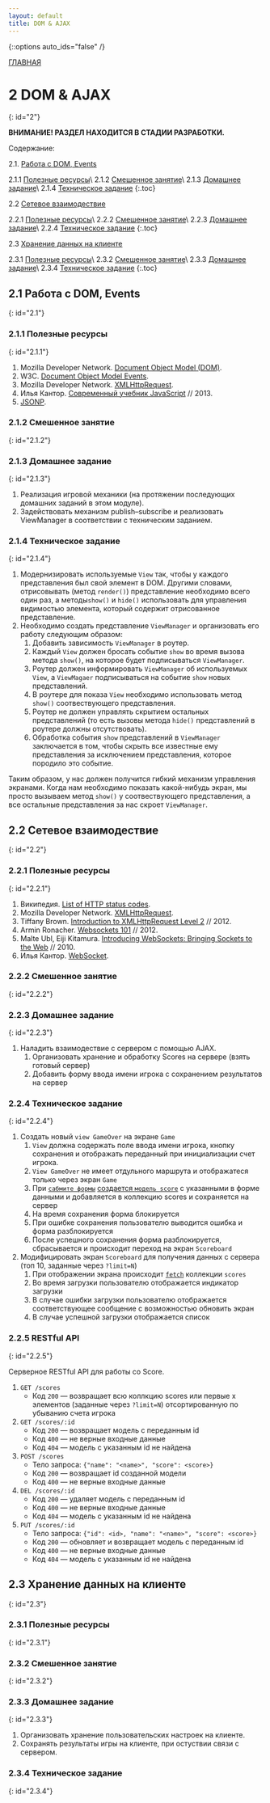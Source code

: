 ```yaml
---
layout: default
title: DOM & AJAX
---
```


{::options auto_ids="false" /}

[ГЛАВНАЯ](/)

# 2 DOM & AJAX
{: id="2"}

**ВНИМАНИЕ! РАЗДЕЛ НАХОДИТСЯ В СТАДИИ РАЗРАБОТКИ.**

Содержание:

2.1. [Работа с DOM, Events](#2.1)

2.1.1 [Полезные ресурсы](#2.1.1)\\
2.1.2 [Смешенное занятие](#2.1.2)\\
2.1.3 [Домашнее задание](#2.1.3)\\
2.1.4 [Техническое задание](#2.1.4)
{:.toc}

2.2 [Сетевое взаимодествие](#2.2)

2.2.1 [Полезные ресурсы](#2.2.1)\\
2.2.2 [Смешенное занятие](#2.2.2)\\
2.2.3 [Домашнее задание](#2.2.3)\\
2.2.4 [Техническое задание](#2.2.4)
{:.toc}

2.3 [Хранение данных на клиенте](#2.3)

2.3.1 [Полезные ресурсы](#2.3.1)\\
2.3.2 [Смешенное занятие](#2.3.2)\\
2.3.3 [Домашнее задание](#2.3.3)\\
2.3.4 [Техническое задание](#2.3.4)
{:.toc}

## 2.1 Работа с DOM, Events
{: id="2.1"}

### 2.1.1 Полезные ресурсы
{: id="2.1.1"}

1. Mozilla Developer Network. [Document Object Model (DOM)](https://developer.mozilla.org/en/docs/DOM).
2. W3C. [Document Object Model Events](http://www.w3.org/TR/DOM-Level-2-Events/events.html).
3. Mozilla Developer Network. [XMLHttpRequest](https://developer.mozilla.org/en-US/docs/Web/API/XMLHttpRequest).
4. Илья Кантор. [Современный учебник JavaScript](http://learn.javascript.ru) // 2013.
5. [JSONP](http://www.json-p.org).


### 2.1.2 Смешенное занятие
{: id="2.1.2"}

### 2.1.3 Домашнее задание
{: id="2.1.3"}

1. Реализация игровой механики (на протяжении последующих домашних заданий в этом модуле).
2. Задействовать механизм publish–subscribe и реализовать ViewManager в соответствии с техническим заданием.

### 2.1.4 Техническое задание
{: id="2.1.4"}

1. Модернизировать используемые `View` так, чтобы у каждого представления был свой элемент в DOM. Другими словами, отрисовывать (метод `render()`) представление необходимо всего один раз, а методы`show()` и `hide()` использовать для управления видимостью элемента, который содержит отрисованное представление.
2. Необходимо создать представление `ViewManager` и организовать его работу следующим образом:
    1. Добавить зависимость `ViewManager` в роутер.
    2. Каждый `View` должен бросать событие `show` во время вызова метода `show()`, на которое будет подписываться `ViewManager`.
    3. Роутер должен информировать `ViewManager` об используемых `View`, а `ViewMagaer` подписываться на событие `show` новых представлений.
    4. В роутере для показа `View` необходимо использовать метод `show()` соотвествующего представления.
    5. Роутер не должен управлять скрытием остальных представлений (то есть вызовы метода `hide()` представлений в роутере должны отсутствовать).
    6. Обработка события `show` представлений в `ViewManager` заключается в том, чтобы скрыть все известные ему представления за исключением представления, которое породило это событие.

Таким образом, у нас должен получится гибкий механизм управления экранами. Когда нам необходимо показать какой-нибудь экран, мы просто вызываем метод `show()` у соотвествующего представления, а все остальные представления за нас скроет `ViewManager`.

## 2.2 Сетевое взаимодествие
{: id="2.2"}

### 2.2.1 Полезные ресурсы
{: id="2.2.1"}

1. Википедия. [List of HTTP status codes](http://en.wikipedia.org/wiki/HTTP_status_code).
2. Mozilla Developer Network. [XMLHttpRequest](https://developer.mozilla.org/en-US/docs/Web/API/XMLHttpRequest).
3. Tiffany Brown. [Introduction to XMLHttpRequest Level 2](http://dev.opera.com/articles/view/xhr2/) // 2012.
3. Armin Ronacher. [Websockets 101](http://lucumr.pocoo.org/2012/9/24/websockets-101/) // 2012.
4. Malte Ubl, Eiji Kitamura. [Introducing WebSockets: Bringing Sockets to the Web](http://www.html5rocks.com/en/tutorials/websockets/basics/) // 2010.
5. Илья Кантор. [WebSocket](http://learn.javascript.ru/websockets).

### 2.2.2 Смешенное занятие
{: id="2.2.2"}

### 2.2.3 Домашнее задание
{: id="2.2.3"}

1. Наладить взаимодествие с сервером с помощью AJAX.
    1. Организовать хранение и обработку Scores на сервере (взять готовый сервер)
    2. Добавить форму ввода имени игрока с сохранением результатов на сервер

### 2.2.4 Техническое задание
{: id="2.2.4"}

1. Создать новый `view GameOver` на экране `Game`
    1. `View` должна содержать поле ввода имени игрока, кнопку сохранения и отображать переданный при инициализации счет игрока.
    2. `View GameOver` не имеет отдульного маршрута и отображатеся только через экран `Game`
    2. При [`сабмите формы`](http://learn.javascript.ru/forms-methods) [создается `модель score`](http://backbonejs.org/#Collection-create) с указанными в форме данными и добавляется в коллекцию scores и сохраняется на сервер
    3. На время сохранения форма блокируется
    4. При ошибке сохранения пользователю выводится ошибка и форма разблокируется
    5. После успешного сохранения форма разблокируется, сбрасывается и происходит переход на экран `Scoreboard`
2. Модифицировать экран `Scoreboard` для получения данных с сервера (топ 10, заданные через `?limit=N`)
    1. При отображении экрана происходит [`fetch`](http://backbonejs.org/#Collection-fetch) коллекции `scores`
    2. Во время загрузки пользователю отображается индикатор загрузки
    3. В случае ошибки загрузки пользователю отображается соответствующее сообщение с возможностью обновить экран
    4. В случае успешной загрузки отображается список

### 2.2.5 RESTful API
{: id="2.2.5"}

Серверное RESTful API для работы со Score.

1. `GET /scores`
    + Код `200` — возвращает всю коллкцию scores или первые x элементов (заданные через `?limit=N`) отсортированную по убыванию счета игрока
2. `GET /scores/:id`
    + Код `200` — возвращает модель с переданным id
    + Код `400` — не верные входные данные
    + Код `404` — модель с указанным id не найдена
3. `POST /scores`
    + Тело запроса: `{"name": "<name>", "score": <score>}`
    + Код `200` — возвращает id созданной модели
    + Код `400` — не верные входные данные
4. `DEL /scores/:id`
    + Код `200` — удаляет модель с переданным id
    + Код `400` — не верные входные данные
    + Код `404` — модель с указанным id не найдена
5. `PUT /scores/:id`
    + Тело запроса: `{"id": <id>, "name": "<name>", "score": <score>}`
    + Код `200` — обновляет и возвращает модель с переданным id
    + Код `400` — не верные входные данные
    + Код `404` — модель с указанным id не найдена

## 2.3 Хранение данных на клиенте
{: id="2.3"}

### 2.3.1 Полезные ресурсы
{: id="2.3.1"}

### 2.3.2 Смешенное занятие
{: id="2.3.2"}

<!--
- Cookies.
- [Storage](http://www.html5rocks.com/en/features/storage).
- IndexDB -> localStorage
-->

### 2.3.3 Домашнее задание
{: id="2.3.3"}

1. Организовать хранение пользовательских настроек на клиенте.
2. Сохранять результаты игры на клиенте, при остуствии связи с сервером.

### 2.3.4 Техническое задание
{: id="2.3.4"}
